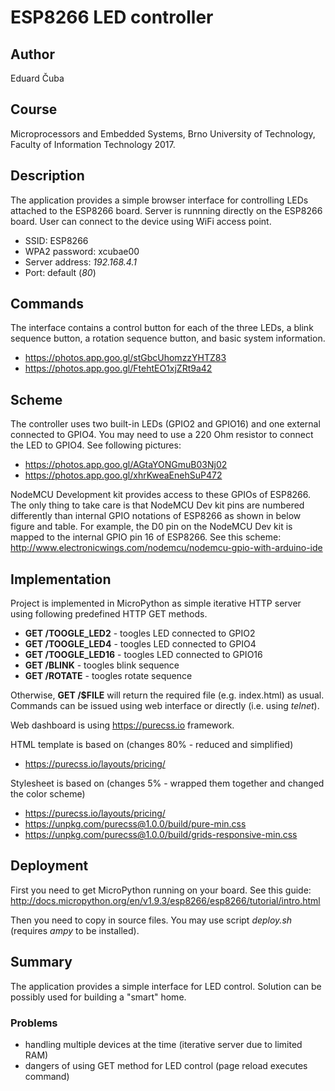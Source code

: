 # ESP8266 LED controller

## Author

Eduard Čuba

## Course

Microprocessors and Embedded Systems, Brno University of Technology, Faculty of Information Technology 2017.

## Description

The application provides a simple browser interface for controlling LEDs attached to the ESP8266 board.
Server is runnning directly on the ESP8266 board.
User can connect to the device using WiFi access point.
- SSID: ESP8266
- WPA2 password: xcubae00
- Server address: _192.168.4.1_
- Port: default (_80_)

## Commands

The interface contains a control button for each of the three LEDs, a blink sequence button, a rotation sequence button, and basic system information.

- https://photos.app.goo.gl/stGbcUhomzzYHTZ83
- https://photos.app.goo.gl/FtehtEO1xjZRt9a42

## Scheme

The controller uses two built-in LEDs (GPIO2 and GPIO16) and one external connected to GPIO4.
You may need to use a 220 Ohm resistor to connect the LED to GPIO4. See following pictures:
- https://photos.app.goo.gl/AGtaYONGmuB03Nj02
- https://photos.app.goo.gl/xhrKweaEnehSuP472

NodeMCU Development kit provides access to these GPIOs of ESP8266. The only thing to take care is that NodeMCU Dev kit pins are numbered differently than internal GPIO notations of ESP8266 as shown in below figure and table. For example, the D0 pin on the NodeMCU Dev kit is mapped to the internal GPIO pin 16 of ESP8266. See this scheme: http://www.electronicwings.com/nodemcu/nodemcu-gpio-with-arduino-ide


## Implementation

Project is implemented in MicroPython as simple iterative HTTP server using following predefined HTTP GET methods.

- **GET /TOOGLE_LED2** - toogles LED connected to GPIO2
- **GET /TOOGLE_LED4** - toogles LED connected to GPIO4
- **GET /TOOGLE_LED16** - toogles LED connected to GPIO16
- **GET /BLINK** - toogles blink sequence
- **GET /ROTATE** - toogles rotate sequence

Otherwise, **GET /$FILE** will return the required file (e.g. index.html) as usual.
Commands can be issued using web interface or directly (i.e. using _telnet_).

Web dashboard is using https://purecss.io framework.

HTML template is based on (changes 80% - reduced and simplified)
- https://purecss.io/layouts/pricing/

Stylesheet is based on (changes 5% - wrapped them together and changed the color scheme)
- https://purecss.io/layouts/pricing/
- https://unpkg.com/purecss@1.0.0/build/pure-min.css
- https://unpkg.com/purecss@1.0.0/build/grids-responsive-min.css

## Deployment

First you need to get MicroPython running on your board.
See this guide: http://docs.micropython.org/en/v1.9.3/esp8266/esp8266/tutorial/intro.html

Then you need to copy in source files. You may use script _deploy.sh_ (requires _ampy_ to be installed).

## Summary

The application provides a simple interface for LED control.
Solution can be possibly used for building a "smart" home.

### Problems
- handling multiple devices at the time (iterative server due to limited RAM)
- dangers of using GET method for LED control (page reload executes command)

